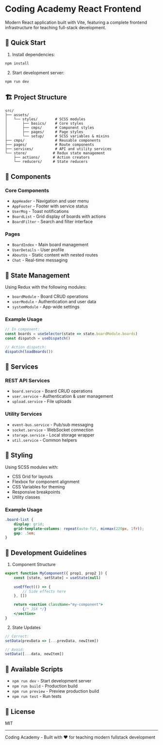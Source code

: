 # Coding Academy React Frontend

Modern React application built with Vite, featuring a complete frontend infrastructure for teaching full-stack development.

## 🚀 Quick Start

1. Install dependencies:
```bash
npm install
```

2. Start development server:
```bash
npm run dev
```

## 🏗️ Project Structure

```
src/
├── assets/
│   └── styles/        # SCSS modules
│       ├── basics/    # Core styles
│       ├── cmps/      # Component styles
│       ├── pages/     # Page styles
│       └── setup/     # SCSS variables & mixins
├── cmps/              # Reusable components
├── pages/             # Route components
├── services/          # API and utility services
└── store/            # Redux state management
    ├── actions/      # Action creators
    └── reducers/     # State reducers
```

## 🎨 Components

### Core Components
- `AppHeader` - Navigation and user menu
- `AppFooter` - Footer with service status
- `UserMsg` - Toast notifications
- `BoardList` - Grid display of boards with actions
- `BoardFilter` - Search and filter interface


### Pages
- `BoardIndex` - Main board management
- `UserDetails` - User profile
- `AboutUs` - Static content with nested routes
- `Chat` - Real-time messaging

## 🔄 State Management

Using Redux with the following modules:
- `boardModule` - Board CRUD operations
- `userModule` - Authentication and user data
- `systemModule` - App-wide settings

### Example Usage
```jsx
// In component:
const boards = useSelector(state => state.boardModule.boards)
const dispatch = useDispatch()

// Action dispatch:
dispatch(loadBoards())
```

## 🎯 Services

### REST API Services
- `board.service` - Board CRUD operations
- `user.service` - Authentication & user management
- `upload.service` - File uploads

### Utility Services
- `event-bus.service` - Pub/sub messaging
- `socket.service` - WebSocket connection
- `storage.service` - Local storage wrapper
- `util.service` - Common helpers

## 🎨 Styling

Using SCSS modules with:
- CSS Grid for layouts
- Flexbox for component alignment
- CSS Variables for theming
- Responsive breakpoints
- Utility classes

### Example Usage
```scss
.board-list {
    display: grid;
    grid-template-columns: repeat(auto-fit, minmax(220px, 1fr));
    gap: .5em;
}
```

## 🚦 Development Guidelines

1. Component Structure
```jsx
export function MyComponent({ prop1, prop2 }) {
    const [state, setState] = useState(null)
    
    useEffect(() => {
        // Side effects here
    }, [])

    return <section className="my-component">
        {/* JSX */}
    </section>
}
```

2. State Updates
```jsx
// Correct:
setData(prevData => [...prevData, newItem])

// Avoid:
setData([...data, newItem])
```

## 📝 Available Scripts

- `npm run dev` - Start development server
- `npm run build` - Production build
- `npm run preview` - Preview production build
- `npm run test` - Run tests


## 📄 License
MIT

---
Coding Academy - Built with ❤️ for teaching modern fullstack development


